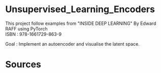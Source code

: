 # Unsupervised_Learning_Encoders
 This project follow examples from "INSIDE DEEP LEARNING" By Edward RAFF using PyTorch  
 ISBN : 978-1661729-863-9 

 Goal : Implement an autoencoder and visualise the latent space.
 
  


# Sources 